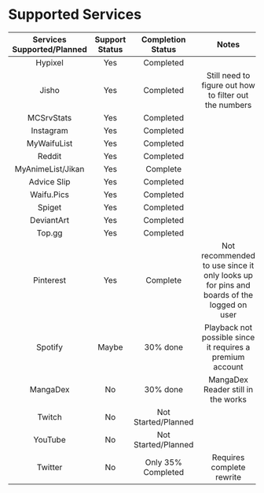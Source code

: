 # Supported Services
| Services Supported/Planned | Support Status | Completion Status | Notes |
|        :--:           |     :--:       |    :--:   |        :--: |
| Hypixel               | Yes            | Completed       |
| Jisho                 | Yes            | Completed | Still need to figure out how to filter out the numbers |
| MCSrvStats            | Yes            |    Completed    |
| Instagram             |  Yes           |     Completed  |  |
| MyWaifuList           |   Yes          |     Completed   |
| Reddit                |     Yes        | Completed       |
| MyAnimeList/Jikan           | Yes           | Complete |  |
| Advice Slip | Yes | Completed |
| Waifu.Pics | Yes | Completed |
| Spiget | Yes | Completed |
| DeviantArt               | Yes            | Completed      |  |
| Top.gg               | Yes            | Completed      |  |
| Pinterest             |  Yes            | Complete     | Not recommended to use since it only looks up for pins and boards of the logged on user |
| Spotify               |  Maybe           | 30% done | Playback not possible since it requires a premium account |
| MangaDex              | No          | 30% done | MangaDex Reader still in the works |
| Twitch                | No             | Not Started/Planned |
| YouTube | No | Not Started/Planned |
| Twitter               | No            | Only 35% Completed | Requires complete rewrite |
